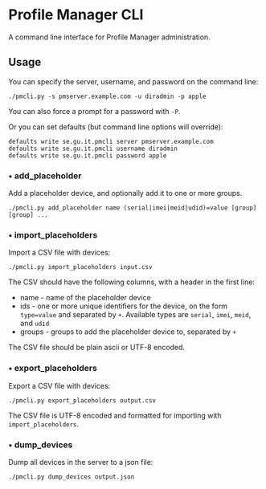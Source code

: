 Profile Manager CLI
===================

A command line interface for Profile Manager administration.


Usage
-----

You can specify the server, username, and password on the command line:

    ./pmcli.py -s pmserver.example.com -u diradmin -p apple

You can also force a prompt for a password with `-P`.

Or you can set defaults (but command line options will override):

    defaults write se.gu.it.pmcli server pmserver.example.com
    defaults write se.gu.it.pmcli username diradmin
    defaults write se.gu.it.pmcli password apple


### • add_placeholder

Add a placeholder device, and optionally add it to one or more groups.

    ./pmcli.py add_placeholder name (serial|imei|meid|udid)=value [group] [group] ...


### • import_placeholders

Import a CSV file with devices:

    ./pmcli.py import_placeholders input.csv

The CSV should have the following columns, with a header in the first line:

* name - name of the placeholder device
* ids - one or more unique identifiers for the device, on the form `type=value` and separated by `+`. Available types are `serial`, `imei`, `meid`, and `udid`
* groups - groups to add the placeholder device to, separated by `+`

The CSV file should be plain ascii or UTF-8 encoded.


### • export_placeholders

Export a CSV file with devices:

    ./pmcli.py export_placeholders output.csv

The CSV file is UTF-8 encoded and formatted for importing with `import_placeholders`.


### • dump_devices

Dump all devices in the server to a json file:

    ./pmcli.py dump_devices output.json

